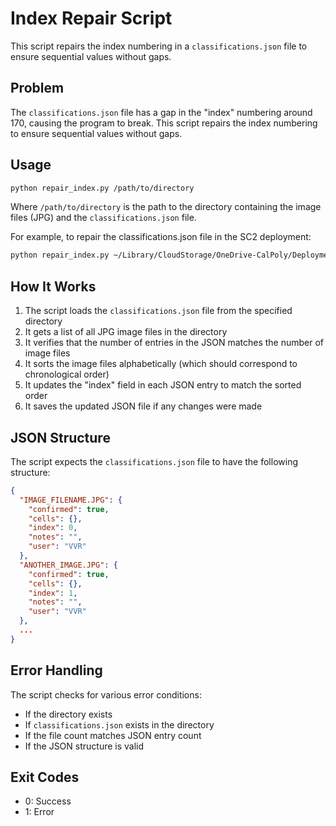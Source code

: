 # Index Repair Script

This script repairs the index numbering in a `classifications.json` file to ensure sequential values without gaps.

## Problem

The `classifications.json` file has a gap in the "index" numbering around 170, causing the program to break. This script repairs the index numbering to ensure sequential values without gaps.

## Usage

```bash
python repair_index.py /path/to/directory
```

Where `/path/to/directory` is the path to the directory containing the image files (JPG) and the `classifications.json` file.

For example, to repair the classifications.json file in the SC2 deployment:

```bash
python repair_index.py ~/Library/CloudStorage/OneDrive-CalPoly/Deployments/SC2/
```

## How It Works

1. The script loads the `classifications.json` file from the specified directory
2. It gets a list of all JPG image files in the directory
3. It verifies that the number of entries in the JSON matches the number of image files
4. It sorts the image files alphabetically (which should correspond to chronological order)
5. It updates the "index" field in each JSON entry to match the sorted order
6. It saves the updated JSON file if any changes were made

## JSON Structure

The script expects the `classifications.json` file to have the following structure:

```json
{
  "IMAGE_FILENAME.JPG": {
    "confirmed": true,
    "cells": {},
    "index": 0,
    "notes": "",
    "user": "VVR"
  },
  "ANOTHER_IMAGE.JPG": {
    "confirmed": true,
    "cells": {},
    "index": 1,
    "notes": "",
    "user": "VVR"
  },
  ...
}
```

## Error Handling

The script checks for various error conditions:
- If the directory exists
- If `classifications.json` exists in the directory
- If the file count matches JSON entry count
- If the JSON structure is valid

## Exit Codes

- 0: Success
- 1: Error